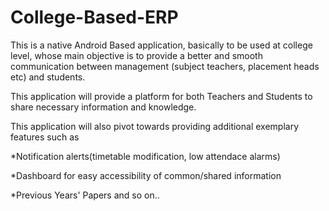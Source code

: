 # College-Based-ERP

This is a native Android Based application, basically to be used at college level, whose main objective is to provide a better and smooth communication between management (subject teachers, placement heads etc) and students.

This application will provide a platform for both Teachers and Students to share necessary information and knowledge.

This application will also pivot towards providing additional exemplary features such as

*Notification alerts(timetable modification, low attendace alarms)

*Dashboard for easy accessibility of common/shared information

*Previous Years' Papers 
and so on..

